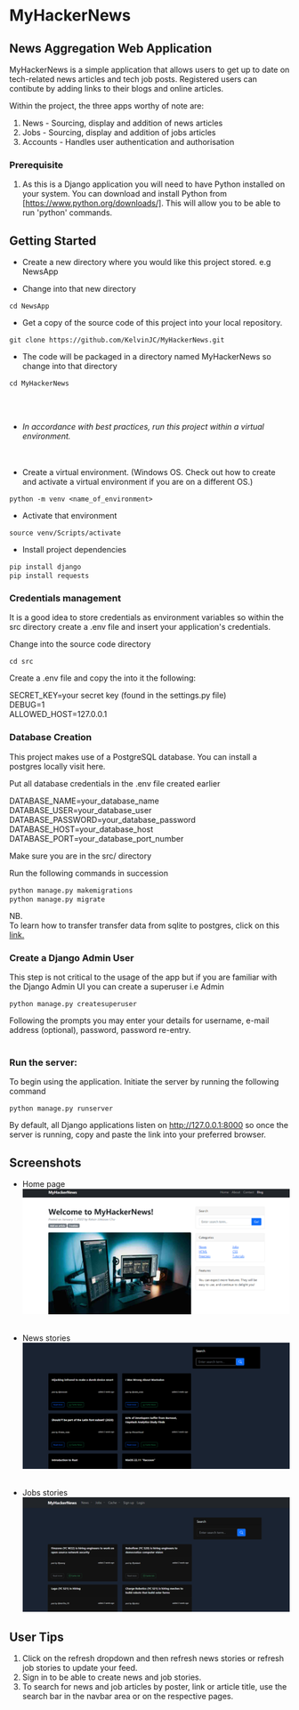 # MyHackerNews

## News Aggregation Web Application

MyHackerNews is a simple application that allows users to get up to date on tech-related news articles and tech job posts. Registered users can contibute by adding links to their blogs and online articles.


Within the project, the three apps worthy of note are:
1. News - Sourcing, display and addition of news articles  
2. Jobs - Sourcing, display and addition of jobs articles  
3. Accounts - Handles user authentication and authorisation

### Prerequisite
1. As this is a Django application you will need to have Python installed on your system. You can download and install Python from 
[https://www.python.org/downloads/]. This will allow you to be able to run 'python' commands.


## Getting Started
* Create a new directory where you would like this project stored. e.g NewsApp

* Change into that new directory

```
cd NewsApp
```

* Get a copy of the source code of this project into your local repository.

```
git clone https://github.com/KelvinJC/MyHackerNews.git
```

* The code will be packaged in a directory named MyHackerNews so change into that directory

```
cd MyHackerNews
```

<br><br>
* *In accordance with best practices, run this project within a virtual environment.*<br>
<br><br>

* Create a virtual environment. (Windows OS. Check out how to create and activate a virtual environment if you are on a different OS.)

```
python -m venv <name_of_environment> 
```

* Activate that environment

```
source venv/Scripts/activate 
```

* Install project dependencies

```
pip install django
pip install requests
```


### Credentials management
It is a good idea to store credentials as environment variables so within the src directory create a .env file and insert your application's credentials.


Change into the source code directory

```
cd src 
```

Create a .env file and copy the into it the following:

SECRET_KEY=your secret key (found in the settings.py file) <br>
DEBUG=1 <br>
ALLOWED_HOST=127.0.0.1  


### Database Creation

This project makes use of a PostgreSQL database. You can install a postgres locally visit here. 

Put all database credentials in the .env file created earlier

DATABASE_NAME=your_database_name <br>
DATABASE_USER=your_database_user <br>
DATABASE_PASSWORD=your_database_password <br>
DATABASE_HOST=your_database_host <br>
DATABASE_PORT=your_database_port_number

Make sure you are in the src/ directory

Run the following commands in succession

```
python manage.py makemigrations
python manage.py migrate
```

NB.<br>
To learn how to transfer transfer data from sqlite to postgres, click on this [link.](how_to.md)

### Create a Django Admin User
This step is not critical to the usage of the app but if you are familiar with the Django Admin UI you can create a superuser i.e Admin

```
python manage.py createsuperuser 
```

Following the prompts you may enter your details for username, e-mail address (optional), password, password re-entry. <br><br>



### Run the server:

To begin using the application. Initiate the server by running the following command

``` 
python manage.py runserver 
```

By default, all Django applications listen on http://127.0.0.1:8000 so once the server is running, copy and paste the link into your preferred browser.



## Screenshots
* Home page
![](zreadme_imgs/Screenshot%20(160).png)
<br><br>

* News stories
![](zreadme_imgs/Screenshot%20(161).png)
<br><br>

* Jobs stories
![](zreadme_imgs/Screenshot%20(162).png)


## User Tips
1. Click on the refresh dropdown and then refresh news stories or refresh job stories to update your feed.
2. Sign in to be able to create news and job stories.
3. To search for news and job articles by poster, link or article title, use the search bar in the navbar area or on the respective pages.
